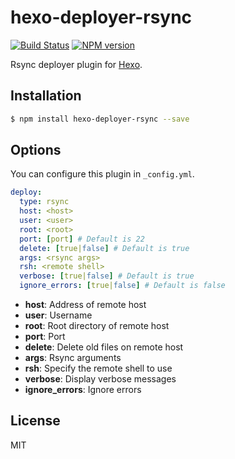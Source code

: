 # hexo-deployer-rsync

[![Build Status](https://github.com/hexojs/hexo-deployer-rsync/workflows/Tester/badge.svg)](https://github.com/hexojs/hexo-deployer-rsync/actions?query=workflow%3ATester)
[![NPM version](https://badge.fury.io/js/hexo-deployer-rsync.svg)](https://www.npmjs.com/package/hexo-deployer-rsync)

Rsync deployer plugin for [Hexo].

## Installation

``` bash
$ npm install hexo-deployer-rsync --save
```

## Options

You can configure this plugin in `_config.yml`.

``` yaml
deploy:
  type: rsync
  host: <host>
  user: <user>
  root: <root>
  port: [port] # Default is 22
  delete: [true|false] # Default is true
  args: <rsync args>
  rsh: <remote shell>
  verbose: [true|false] # Default is true
  ignore_errors: [true|false] # Default is false
```

- **host**: Address of remote host  
- **user**: Username  
- **root**: Root directory of remote host   
- **port**: Port
- **delete**: Delete old files on remote host
- **args**: Rsync arguments
- **rsh**: Specify the remote shell to use
- **verbose**: Display verbose messages
- **ignore_errors**: Ignore errors

## License

MIT

[Hexo]: http://hexo.io/
